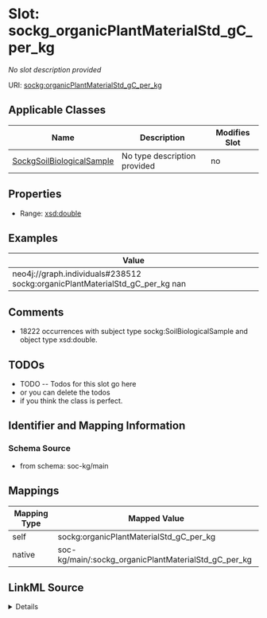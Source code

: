 

# Slot: sockg_organicPlantMaterialStd_gC_per_kg


_No slot description provided_





URI: [sockg:organicPlantMaterialStd_gC_per_kg](http://www.semanticweb.org/sockg/ontologies/2024/0/soil-carbon-ontology/organicPlantMaterialStd_gC_per_kg)



<!-- no inheritance hierarchy -->





## Applicable Classes

| Name | Description | Modifies Slot |
| --- | --- | --- |
| [SockgSoilBiologicalSample](../classes/SockgSoilBiologicalSample.md) | No type description provided |  no  |







## Properties

* Range: [xsd:double](http://www.w3.org/2001/XMLSchema#double)






## Examples

| Value |
| --- |
| neo4j://graph.individuals#238512 sockg:organicPlantMaterialStd_gC_per_kg nan |

## Comments

* 18222 occurrences with subject type sockg:SoilBiologicalSample and object type xsd:double.

## TODOs

* TODO -- Todos for this slot go here
* or you can delete the todos
* if you think the class is perfect.

## Identifier and Mapping Information







### Schema Source


* from schema: soc-kg/main




## Mappings

| Mapping Type | Mapped Value |
| ---  | ---  |
| self | sockg:organicPlantMaterialStd_gC_per_kg |
| native | soc-kg/main/:sockg_organicPlantMaterialStd_gC_per_kg |




## LinkML Source

<details>
```yaml
name: sockg_organicPlantMaterialStd_gC_per_kg
description: No slot description provided
todos:
- TODO -- Todos for this slot go here
- or you can delete the todos
- if you think the class is perfect.
comments:
- 18222 occurrences with subject type sockg:SoilBiologicalSample and object type xsd:double.
examples:
- value: neo4j://graph.individuals#238512 sockg:organicPlantMaterialStd_gC_per_kg
    nan
from_schema: soc-kg/main
rank: 1000
slot_uri: sockg:organicPlantMaterialStd_gC_per_kg
alias: sockg_organicPlantMaterialStd_gC_per_kg
domain_of:
- sockg_SoilBiologicalSample
range: double

```
</details>